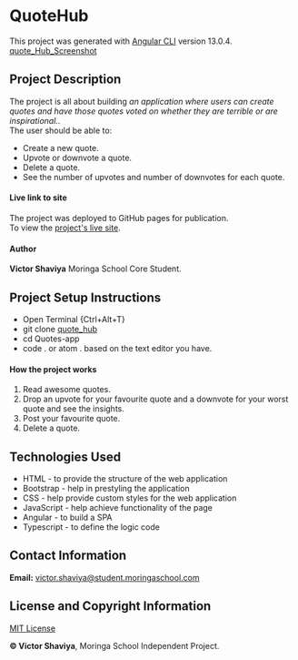 # QuoteHub

This project was generated with [Angular CLI](https://github.com/angular/angular-cli) version 13.0.4.     
[quote_Hub_Screenshot](#)

## Project Description
The project is all about building *an application where users can create quotes and have those quotes voted on whether they are terrible or are inspirational.*.    
The user should be able to:   
* Create a new quote.      
* Upvote or downvote a quote.      
* Delete a quote.      
* See the number of upvotes and number of downvotes for each quote.

#### Live link to site
The project was deployed to GitHub pages for publication.     
To view the [project's live site](#).

#### Author
**Victor Shaviya**
Moringa School Core Student.

## Project Setup Instructions
- Open Terminal {Ctrl+Alt+T}     
- git clone [quote_hub](https://github.com/ShaviyaVictor/quote_hub)      
- cd Quotes-app      
- code . or atom . based on the text editor you have.

#### How the project works
1. Read awesome quotes.
2. Drop an upvote for your favourite quote and a downvote for your worst quote and see the insights.
3. Post your favourite quote.
4. Delete a quote.

## Technologies Used
- HTML - to provide the structure of the web application
- Bootstrap - help in prestyling the application
- CSS - help provide custom styles for the web application
- JavaScript - help achieve functionality of the page
- Angular - to build a SPA
- Typescript - to define the logic code

## Contact Information
**Email:** [victor.shaviya@student.moringaschool.com](#)

## License and Copyright Information
[MIT License](https://github.com/ShaviyaVictor/quote_hub/blob/main/LICENSE)
   
  
**© Victor Shaviya**, Moringa School Independent Project.
